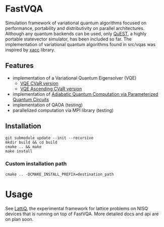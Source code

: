 # FastVQA
Simulation framework of variational quantum algorithms focused on performance, portability and distributivity on parallel architectures. Although any quantum backends can be used, only [QuEST](https://github.com/QuEST-Kit/QuEST), a highly portable statevector simulator, has been included so far. The implementation of variational quantum algorithms found in src/vqas was inspired by [xacc](https://github.com/eclipse/xacc) library.

## Features
- implementation of a Variational Quantum Eigensolver (VQE)
	- [VQE CVaR version](https://doi.org/10.22331/q-2020-04-20-256)
	- [VQE Ascending CVaR version](https://arxiv.org/abs/2105.11766)
- implementation of [Adiabatic Quantum Computation via Parameterized Quantum Circuits](https://arxiv.org/abs/2206.04373)
- implementation of QAOA (testing)
- parallelized computation via MPI library (testing)

## Installation
```
git submodule update --init --recursive
mkdir build && cd build
cmake .. && make
make install
```

### Custom installation path
```
cmake .. -DCMAKE_INSTALL_PREFIX=destination_path
```

# Usage
See [LattiQ](https://github.com/Milos9304/LattiQ), the experimental framework for lattice problems on NISQ devices that is running on top of FastVQA. More detailed docs and api are on plan soon.

